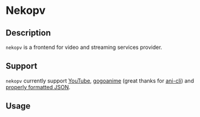 # Nekopv
## Description
`nekopv` is a frontend for video and streaming services provider.

## Support
`nekopv` currently support [YouTube](https://youtube.com), [gogoanime](https://gogoanime.pe) (great thanks for [ani-cli](https://github.com/pystardust)) and [properly formatted JSON](#FORMAT.md).

## Usage

